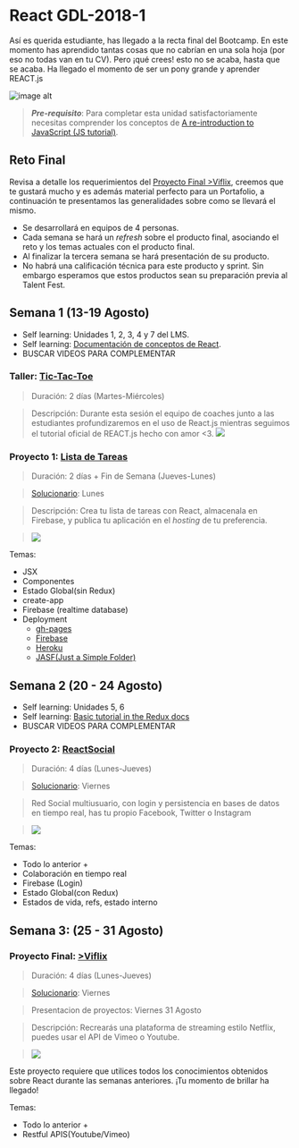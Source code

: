 # React GDL-2018-1

Así es querida estudiante, has llegado a la recta final del Bootcamp. En este momento has aprendido tantas cosas que no cabrían en una sola hoja (por eso no todas van en tu CV).
Pero ¡qué crees! esto no se acaba, hasta que se acaba.
Ha llegado el momento de ser un pony grande y aprender REACT.js 

![image alt](https://media.giphy.com/media/aQYR1p8saOQla/giphy.gif)

> **_Pre-requisito_**: Para completar esta unidad satisfactoriamente necesitas comprender los conceptos de
[A re-introduction to JavaScript (JS tutorial)](https://developer.mozilla.org/en-US/docs/Web/JavaScript/A_re-introduction_to_JavaScript).

## Reto Final

Revisa a detalle los requerimientos del [Proyecto Final >Viflix](./proyectos/viflix.md), creemos que te gustará mucho y es además material perfecto para un Portafolio, a continuación te presentamos las generalidades sobre como se llevará el mismo.

- Se desarrollará en equipos de 4 personas.
- Cada semana se hará un _refresh_ sobre el producto final, asociando el reto y los temas actuales con el producto final.
- Al finalizar la tercera semana se hará presentación de su producto.
- No habrá una calificación técnica para este producto y sprint. Sin embargo esperamos que estos productos sean su preparación previa al Talent Fest.

## Semana 1 (13-19 Agosto)
- Self learning: Unidades 1, 2, 3, 4 y 7 del LMS.
- Self learning: [Documentación de conceptos de React](https://reactjs.org/docs/hello-world.html).
- BUSCAR VIDEOS PARA COMPLEMENTAR

### Taller: [Tic-Tac-Toe](https://reactjs.org/tutorial/tutorial.html)
> Duración: 2 días (Martes-Miércoles)

> Descripción: Durante esta sesión el equipo de coaches junto a las estudiantes profundizaremos en el uso de React.js mientras seguimos el tutorial oficial de REACT.js hecho con amor <3.
![](https://media.giphy.com/media/3ohhwf3mprga8qAIOQ/giphy.gif)


### Proyecto 1: [Lista de Tareas](./proyectos/tasklist.md)
> Duración: 2 días + Fin de Semana (Jueves-Lunes)

> [Solucionario](./solucionario/tasklist/README.md): Lunes

> Descripción: Crea tu lista de tareas con React, almacenala en Firebase, y publica tu aplicación en el _hosting_ de tu preferencia.

> ![](https://media.giphy.com/media/xTiTnuhyBF54B852nK/giphy.gif)

Temas:
- JSX
- Componentes
- Estado Global(sin Redux)
- create-app
- Firebase (realtime database)
- Deployment
    - [gh-pages](https://www.youtube.com/watch?v=7yA7BGos2KQ)
    - [Firebase](https://firebase.google.com/docs/hosting/deploying)
    - [Heroku](https://devcenter.heroku.com/articles/getting-started-with-nodejs)
    - [JASF(Just a Simple Folder)](https://neocities.org/)

## Semana 2 (20 - 24 Agosto)
- Self learning: Unidades 5, 6
- Self learning: [Basic tutorial in the Redux docs](https://redux.js.org/basics)
- BUSCAR VIDEOS PARA COMPLEMENTAR

### Proyecto 2: [ReactSocial](./proyectos/react-social.md)
> Duración: 4 días (Lunes-Jueves)

> [Solucionario](./solucionario/react-social/README.md): Viernes

> Red Social multiusuario, con login y persistencia en bases de datos en tiempo real, has tu propio Facebook, Twitter o Instagram

> ![](https://media.giphy.com/media/gcajW7oKirCdW/giphy.gif)

Temas:
- Todo lo anterior +
- Colaboración en tiempo real
- Firebase (Login)
- Estado Global(con Redux)
- Estados de vida, refs, estado interno


## Semana 3: (25 - 31 Agosto)

### Proyecto Final: [>Viflix](./proyectos/viflix.md)
> Duración: 4 días (Lunes-Jueves)

> [Solucionario](./solucionario/viflix/README.md): Viernes

> Presentacion de proyectos: Viernes 31 Agosto

> Descripción: Recrearás una plataforma de streaming estilo Netflix, puedes usar el API de Vimeo o Youtube.

> ![](https://media.giphy.com/media/nwleaG1TObWsE/giphy.gif)

Este proyecto requiere que utilices todos los conocimientos obtenidos sobre React durante las semanas anteriores.
¡Tu momento de brillar ha llegado!

Temas:
- Todo lo anterior +
- Restful APIS(Youtube/Vimeo)

